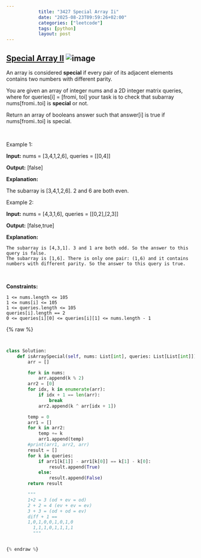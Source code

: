 ```yaml
---
            title: "3427 Special Array Ii"
            date: "2025-08-23T09:59:26+02:00"
            categories: ["leetcode"]
            tags: [python]
            layout: post
---
```

            
## [Special Array II](https://leetcode.com/problems/special-array-ii) ![image](https://img.shields.io/badge/Difficulty-Medium-orange)

An array is considered **special** if every pair of its adjacent elements contains two numbers with different parity.

You are given an array of integer nums and a 2D integer matrix queries, where for queries[i] = [fromi, toi] your task is to check that subarray nums[fromi..toi] is **special** or not.

Return an array of booleans answer such that answer[i] is true if nums[fromi..toi] is special.

 

Example 1:

**Input:** nums = [3,4,1,2,6], queries = [[0,4]]

**Output:** [false]

**Explanation:**

The subarray is [3,4,1,2,6]. 2 and 6 are both even.

Example 2:

**Input:** nums = [4,3,1,6], queries = [[0,2],[2,3]]

**Output:** [false,true]

**Explanation:**

	The subarray is [4,3,1]. 3 and 1 are both odd. So the answer to this query is false.
	The subarray is [1,6]. There is only one pair: (1,6) and it contains numbers with different parity. So the answer to this query is true.

 

**Constraints:**

	1 <= nums.length <= 105
	1 <= nums[i] <= 105
	1 <= queries.length <= 105
	queries[i].length == 2
	0 <= queries[i][0] <= queries[i][1] <= nums.length - 1

{% raw %}


```python


class Solution:
    def isArraySpecial(self, nums: List[int], queries: List[List[int]]) -> List[bool]:
        arr = []

        for k in nums:
            arr.append(k % 2)
        arr2 = [0]
        for idx, k in enumerate(arr):
            if idx + 1 == len(arr):
                break
            arr2.append(k ^ arr[idx + 1])

        temp = 0
        arr1 = []
        for k in arr2:
            temp += k
            arr1.append(temp)
        #print(arr1, arr2, arr)
        result = []
        for k in queries:
            if arr1[k[1]] - arr1[k[0]] == k[1] - k[0]:
                result.append(True)
            else:
                result.append(False)
        return result

        """ 
        1+2 = 3 (od + ev = od)
        2 + 2 = 4 (ev + ev = ev)
        3 + 3 = (od + od = ev)
        diff + 1 ==
        1,0,1,0,0,1,0,1,0
          1,1,1,0,1,1,1,1
          """


{% endraw %}
```
